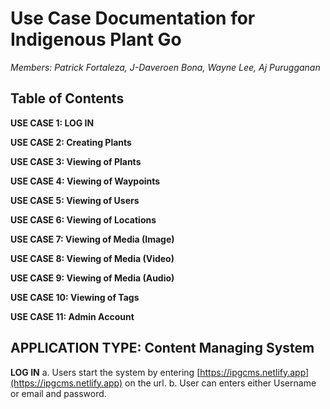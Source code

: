 # **Use Case Documentation for Indigenous Plant Go**

*Members: Patrick Fortaleza, J-Daveroen Bona, Wayne Lee, Aj Purugganan*

## Table of Contents

**USE CASE 1: LOG IN**

**USE CASE 2: Creating Plants**

**USE CASE 3: Viewing of Plants**

**USE CASE 4: Viewing of Waypoints**

**USE CASE 5: Viewing of Users**

**USE CASE 6: Viewing of Locations**

**USE CASE 7: Viewing of Media (Image)**

**USE CASE 8: Viewing of Media (Video)**

**USE CASE 9: Viewing of Media (Audio)**

**USE CASE 10: Viewing of Tags**

**USE CASE 11: Admin Account**

## APPLICATION TYPE: Content Managing System

**LOG IN**
a. Users start the system by entering [https://ipgcms.netlify.app](https://ipgcms.netlify.app) on the url.
b. User can enters either Username or email and password. 


